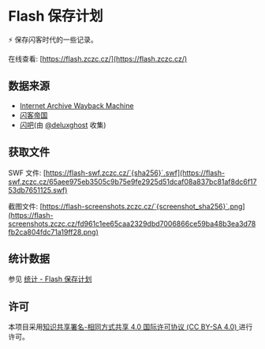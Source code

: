 # Flash 保存计划

⚡ 保存闪客时代的一些记录。

在线查看: [https://flash.zczc.cz/](https://flash.zczc.cz/)

## 数据来源
* [Internet Archive Wayback Machine](https://archive.org/web/)
* [闪客帝国](http://flashempire.com/)
* [闪吧](http://www.flash8.net/)(由 [@deluxghost](https://github.com/deluxghost) 收集)

## 获取文件

SWF 文件: [https://flash-swf.zczc.cz/`{sha256}`.swf](https://flash-swf.zczc.cz/65aee975eb3505c9b75e9fe2925d51dcaf08a837bc81af8dc6f1753db7651125.swf)

截图文件: [https://flash-screenshots.zczc.cz/`{screenshot_sha256}`.png](https://flash-screenshots.zczc.cz/fd961c1ee65caa2329dbd7006866ce59ba48b3ea3d78fb2ca804fdc71a19ff28.png)


## 统计数据

参见 [统计 - Flash 保存计划](https://flash.zczc.cz/stats)

## 许可

本项目采用[知识共享署名-相同方式共享 4.0 国际许可协议 (CC BY-SA 4.0) ](https://creativecommons.org/licenses/by-sa/4.0/)进行许可。
